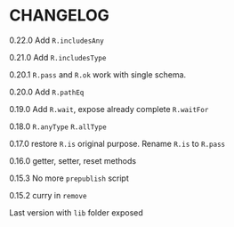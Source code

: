 # CHANGELOG

0.22.0 Add `R.includesAny`

0.21.0 Add `R.includesType`

0.20.1 `R.pass` and `R.ok` work with single schema.

0.20.0 Add `R.pathEq`

0.19.0 Add `R.wait`, expose already complete `R.waitFor`

0.18.0 `R.anyType` `R.allType`

0.17.0 restore `R.is` original purpose. Rename `R.is` to `R.pass`

0.16.0 getter, setter, reset methods

0.15.3 No more `prepublish` script

0.15.2 curry in `remove`

Last version with `lib` folder exposed